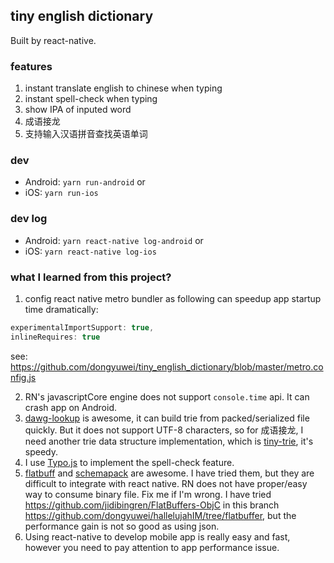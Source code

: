 ## tiny english dictionary

Built by react-native.

### features

1. instant translate english to chinese when typing
2. instant spell-check when typing
3. show IPA of inputed word
4. 成语接龙
5. 支持输入汉语拼音查找英语单词

### dev

- Android: `yarn run-android` or
- iOS: `yarn run-ios`

### dev log

- Android: `yarn react-native log-android` or
- iOS: `yarn react-native log-ios`

### what I learned from this project?

1. config react native metro bundler as following can speedup app startup time dramatically:

```js
experimentalImportSupport: true,
inlineRequires: true

```

see: https://github.com/dongyuwei/tiny_english_dictionary/blob/master/metro.config.js

2. RN's javascriptCore engine does not support `console.time` api. It can crash app on Android.
3. [dawg-lookup](https://github.com/mckoss/dawg) is awesome, it can build trie from packed/serialized file quickly. But it does not support UTF-8 characters, so for 成语接龙, I need another trie data structure implementation, which is [tiny-trie](https://github.com/jnu/tiny-trie), it's speedy.
4. I use [Typo.js](https://github.com/cfinke/Typo.js/) to implement the spell-check feature.
5. [flatbuff](https://github.com/google/flatbuffers) and [schemapack](https://github.com/phretaddin/schemapack) are awesome. I have tried them, but they are difficult to integrate with react native. RN does not have proper/easy way to consume binary file. Fix me if I'm wrong. I have tried https://github.com/jidibingren/FlatBuffers-ObjC in this branch https://github.com/dongyuwei/hallelujahIM/tree/flatbuffer, but the performance gain is not so good as using json.
6. Using react-native to develop mobile app is really easy and fast, however you need to pay attention to app performance issue.
